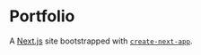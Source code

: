 # Portfolio

A [Next.js](https://nextjs.org/) site bootstrapped with [`create-next-app`](https://github.com/vercel/next.js/tree/canary/packages/create-next-app).
